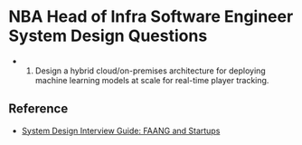 # NBA Head of Infra Software Engineer System Design Questions

- 1. Design a hybrid cloud/on-premises architecture for deploying machine learning models at scale for real-time player tracking.

## Reference

- [System Design Interview Guide: FAANG and Startups](https://www.tryexponent.com/blog/system-design-interview-guide)
